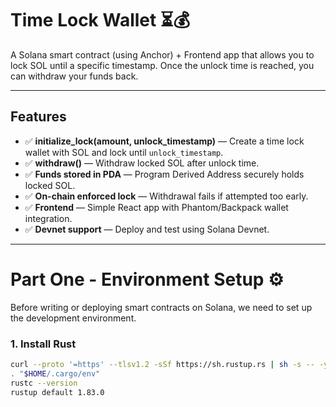 # Time Lock Wallet ⏳💰  
A Solana smart contract (using Anchor) + Frontend app that allows you to lock SOL until a specific timestamp. Once the unlock time is reached, you can withdraw your funds back.  

---

## Features
- ✅ **initialize_lock(amount, unlock_timestamp)** — Create a time lock wallet with SOL and lock until `unlock_timestamp`.  
- ✅ **withdraw()** — Withdraw locked SOL after unlock time.  
- ✅ **Funds stored in PDA** — Program Derived Address securely holds locked SOL.  
- ✅ **On-chain enforced lock** — Withdrawal fails if attempted too early.  
- ✅ **Frontend** — Simple React app with Phantom/Backpack wallet integration.  
- ✅ **Devnet support** — Deploy and test using Solana Devnet.  

---

# Part One - Environment Setup ⚙️
Before writing or deploying smart contracts on Solana, we need to set up the development environment.

### 1. Install Rust
```bash
curl --proto '=https' --tlsv1.2 -sSf https://sh.rustup.rs | sh -s -- -y
. "$HOME/.cargo/env"
rustc --version
rustup default 1.83.0
